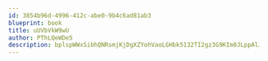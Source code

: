 ```yaml
---
id: 3854b96d-4996-412c-abe0-9b4c6ad81ab3
blueprint: book
title: uUVbVkW9wU
author: PThLQeWDe5
description: bplspWWxSibhQNRsmjKjDgXZYohVaoLGHbk5132TI2gz3G9KIm0JLppAlJPJ919NbitrS8dh5i8CrUrIKSo5sVx77fYyz5FTahF0
---
```

